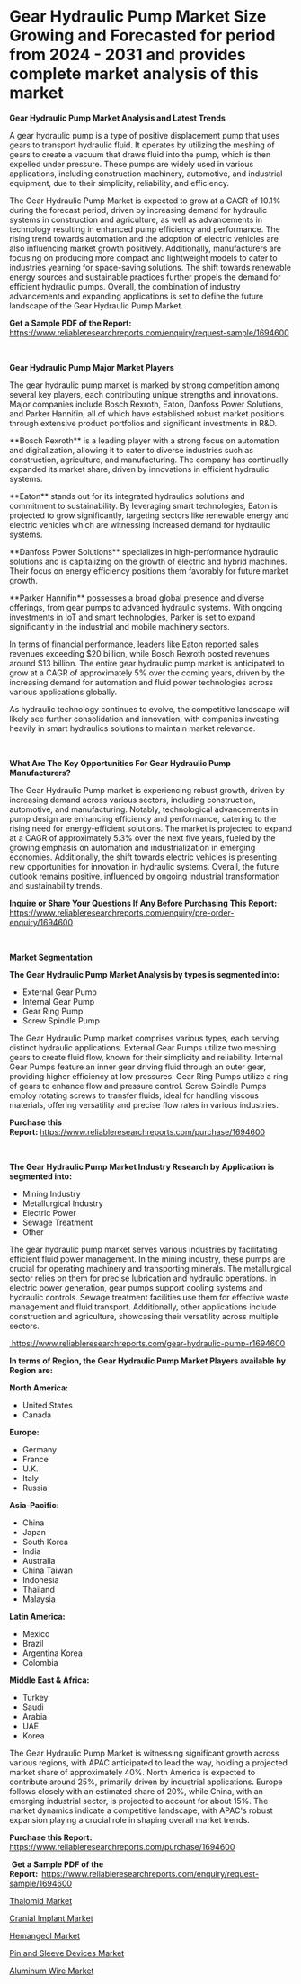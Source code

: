 <p><h1>Gear Hydraulic Pump Market Size Growing and Forecasted for period from 2024 - 2031 and provides complete market analysis of this market</h1></p><p><strong>Gear Hydraulic Pump Market Analysis and Latest Trends</strong></p>
<p><p>A gear hydraulic pump is a type of positive displacement pump that uses gears to transport hydraulic fluid. It operates by utilizing the meshing of gears to create a vacuum that draws fluid into the pump, which is then expelled under pressure. These pumps are widely used in various applications, including construction machinery, automotive, and industrial equipment, due to their simplicity, reliability, and efficiency.</p><p>The Gear Hydraulic Pump Market is expected to grow at a CAGR of 10.1% during the forecast period, driven by increasing demand for hydraulic systems in construction and agriculture, as well as advancements in technology resulting in enhanced pump efficiency and performance. The rising trend towards automation and the adoption of electric vehicles are also influencing market growth positively. Additionally, manufacturers are focusing on producing more compact and lightweight models to cater to industries yearning for space-saving solutions. The shift towards renewable energy sources and sustainable practices further propels the demand for efficient hydraulic pumps. Overall, the combination of industry advancements and expanding applications is set to define the future landscape of the Gear Hydraulic Pump Market.</p></p>
<p><strong>Get a Sample PDF of the Report:&nbsp;</strong> <a href="https://www.reliableresearchreports.com/enquiry/request-sample/1694600?utm_campaign=24&utm_medium=2&utm_source=Github&utm_content=ia&utm_term=18112024&utm_id=gear-hydraulic-pump">https://www.reliableresearchreports.com/enquiry/request-sample/1694600</a></p>
<p>&nbsp;</p>
<p><strong>Gear Hydraulic Pump Major Market Players</strong></p>
<p><p>The gear hydraulic pump market is marked by strong competition among several key players, each contributing unique strengths and innovations. Major companies include Bosch Rexroth, Eaton, Danfoss Power Solutions, and Parker Hannifin, all of which have established robust market positions through extensive product portfolios and significant investments in R&D.</p><p>**Bosch Rexroth** is a leading player with a strong focus on automation and digitalization, allowing it to cater to diverse industries such as construction, agriculture, and manufacturing. The company has continually expanded its market share, driven by innovations in efficient hydraulic systems.</p><p>**Eaton** stands out for its integrated hydraulics solutions and commitment to sustainability. By leveraging smart technologies, Eaton is projected to grow significantly, targeting sectors like renewable energy and electric vehicles which are witnessing increased demand for hydraulic systems.</p><p>**Danfoss Power Solutions** specializes in high-performance hydraulic solutions and is capitalizing on the growth of electric and hybrid machines. Their focus on energy efficiency positions them favorably for future market growth.</p><p>**Parker Hannifin** possesses a broad global presence and diverse offerings, from gear pumps to advanced hydraulic systems. With ongoing investments in IoT and smart technologies, Parker is set to expand significantly in the industrial and mobile machinery sectors.</p><p>In terms of financial performance, leaders like Eaton reported sales revenues exceeding $20 billion, while Bosch Rexroth posted revenues around $13 billion. The entire gear hydraulic pump market is anticipated to grow at a CAGR of approximately 5% over the coming years, driven by the increasing demand for automation and fluid power technologies across various applications globally. </p><p>As hydraulic technology continues to evolve, the competitive landscape will likely see further consolidation and innovation, with companies investing heavily in smart hydraulics solutions to maintain market relevance.</p></p>
<p>&nbsp;</p>
<p><strong>What Are The Key Opportunities For Gear Hydraulic Pump Manufacturers?</strong></p>
<p><p>The Gear Hydraulic Pump market is experiencing robust growth, driven by increasing demand across various sectors, including construction, automotive, and manufacturing. Notably, technological advancements in pump design are enhancing efficiency and performance, catering to the rising need for energy-efficient solutions. The market is projected to expand at a CAGR of approximately 5.3% over the next five years, fueled by the growing emphasis on automation and industrialization in emerging economies. Additionally, the shift towards electric vehicles is presenting new opportunities for innovation in hydraulic systems. Overall, the future outlook remains positive, influenced by ongoing industrial transformation and sustainability trends.</p></p>
<p><strong>Inquire or Share Your Questions If Any Before Purchasing This Report:</strong> <a href="https://www.reliableresearchreports.com/enquiry/pre-order-enquiry/1694600?utm_campaign=24&utm_medium=2&utm_source=Github&utm_content=ia&utm_term=18112024&utm_id=gear-hydraulic-pump">https://www.reliableresearchreports.com/enquiry/pre-order-enquiry/1694600</a></p>
<p>&nbsp;</p>
<p><strong>Market Segmentation</strong></p>
<p><strong>The Gear Hydraulic Pump Market Analysis by types is segmented into:</strong></p>
<p><ul><li>External Gear Pump</li><li>Internal Gear Pump</li><li>Gear Ring Pump</li><li>Screw Spindle Pump</li></ul></p>
<p><p>The Gear Hydraulic Pump market comprises various types, each serving distinct hydraulic applications. External Gear Pumps utilize two meshing gears to create fluid flow, known for their simplicity and reliability. Internal Gear Pumps feature an inner gear driving fluid through an outer gear, providing higher efficiency at low pressures. Gear Ring Pumps utilize a ring of gears to enhance flow and pressure control. Screw Spindle Pumps employ rotating screws to transfer fluids, ideal for handling viscous materials, offering versatility and precise flow rates in various industries.</p></p>
<p><strong>Purchase this Report:&nbsp;</strong><a href="https://www.reliableresearchreports.com/purchase/1694600?utm_campaign=24&utm_medium=2&utm_source=Github&utm_content=ia&utm_term=18112024&utm_id=gear-hydraulic-pump">https://www.reliableresearchreports.com/purchase/1694600</a></p>
<p>&nbsp;</p>
<p><strong>The Gear Hydraulic Pump Market Industry Research by Application is segmented into:</strong></p>
<p><ul><li>Mining Industry</li><li>Metallurgical Industry</li><li>Electric Power</li><li>Sewage Treatment</li><li>Other</li></ul></p>
<p><p>The gear hydraulic pump market serves various industries by facilitating efficient fluid power management. In the mining industry, these pumps are crucial for operating machinery and transporting minerals. The metallurgical sector relies on them for precise lubrication and hydraulic operations. In electric power generation, gear pumps support cooling systems and hydraulic controls. Sewage treatment facilities use them for effective waste management and fluid transport. Additionally, other applications include construction and agriculture, showcasing their versatility across multiple sectors.</p></p>
<p><a href="https://www.reliableresearchreports.com/gear-hydraulic-pump-r1694600?utm_campaign=24&utm_medium=2&utm_source=Github&utm_content=ia&utm_term=18112024&utm_id=gear-hydraulic-pump">&nbsp;https://www.reliableresearchreports.com/gear-hydraulic-pump-r1694600</a></p>
<p><strong>In terms of Region, the Gear Hydraulic Pump Market Players available by Region are:</strong></p>
<p>
    <p> <strong> North America: </strong>
        <ul>
            <li>United States</li>
            <li>Canada</li>
        </ul>
        </p> 
    <p> <strong> Europe: </strong>
        <ul>
            <li>Germany</li>
            <li>France</li>
            <li>U.K.</li>
            <li>Italy</li>
            <li>Russia</li>
        </ul>
        </p> 
    <p> <strong> Asia-Pacific: </strong>
        <ul>
            <li>China</li>
            <li>Japan</li>
            <li>South Korea</li>
            <li>India</li>
            <li>Australia</li>
            <li>China Taiwan</li>
            <li>Indonesia</li>
            <li>Thailand</li>
            <li>Malaysia</li>
        </ul>
        </p> 
    <p> <strong> Latin America: </strong>
        <ul>
            <li>Mexico</li>
            <li>Brazil</li>
            <li>Argentina Korea</li>
            <li>Colombia</li>
        </ul>
        </p> 
    <p> <strong> Middle East & Africa: </strong>
        <ul>
            <li>Turkey</li>
            <li>Saudi</li>
            <li>Arabia</li>
            <li>UAE</li>
            <li>Korea</li>
        </ul>
    </p>
    </p>
<p><p>The Gear Hydraulic Pump Market is witnessing significant growth across various regions, with APAC anticipated to lead the way, holding a projected market share of approximately 40%. North America is expected to contribute around 25%, primarily driven by industrial applications. Europe follows closely with an estimated share of 20%, while China, with an emerging industrial sector, is projected to account for about 15%. The market dynamics indicate a competitive landscape, with APAC's robust expansion playing a crucial role in shaping overall market trends.</p></p>
<p><strong>Purchase this Report: </strong><a href="https://www.reliableresearchreports.com/purchase/1694600?utm_campaign=24&utm_medium=2&utm_source=Github&utm_content=ia&utm_term=18112024&utm_id=gear-hydraulic-pump">https://www.reliableresearchreports.com/purchase/1694600</a></p>
<p>&nbsp;<strong>Get a Sample PDF of the Report:&nbsp;&nbsp;</strong><a href="https://www.reliableresearchreports.com/enquiry/request-sample/1694600?utm_campaign=24&utm_medium=2&utm_source=Github&utm_content=ia&utm_term=18112024&utm_id=gear-hydraulic-pump">https://www.reliableresearchreports.com/enquiry/request-sample/1694600</a></p>
<p><strong></strong></p>
<p><p><a href="https://issuu.com/reportprime-2/docs/thalomid-market-size-2030.pptx_b49323313684dd?utm_campaign=24&utm_medium=2&utm_source=Github&utm_content=ia&utm_term=18112024&utm_id=gear-hydraulic-pump">Thalomid Market</a></p><p><a href="https://github.com/elizabethdagraca/Market-Research-Report-List-5/blob/main/cranial-implant-market.md?utm_campaign=24&utm_medium=2&utm_source=Github&utm_content=ia&utm_term=18112024&utm_id=gear-hydraulic-pump">Cranial Implant Market</a></p><p><a href="https://issuu.com/reportprime-2/docs/hemangeol-market-size-2030.pptx_68abcbf9efb55b?utm_campaign=24&utm_medium=2&utm_source=Github&utm_content=ia&utm_term=18112024&utm_id=gear-hydraulic-pump">Hemangeol Market</a></p><p><a href="https://www.linkedin.com/pulse/future-ready-strategic-insights-global-pin-sleeve-devices-market-v5gtc?utm_campaign=24&utm_medium=2&utm_source=Github&utm_content=ia&utm_term=18112024&utm_id=gear-hydraulic-pump">Pin and Sleeve Devices Market</a></p><p><a href="https://www.linkedin.com/pulse/global-aluminum-wire-market-forecast-year-2024-2031-reveals-t2mce?utm_campaign=24&utm_medium=2&utm_source=Github&utm_content=ia&utm_term=18112024&utm_id=gear-hydraulic-pump">Aluminum Wire Market</a></p></p>